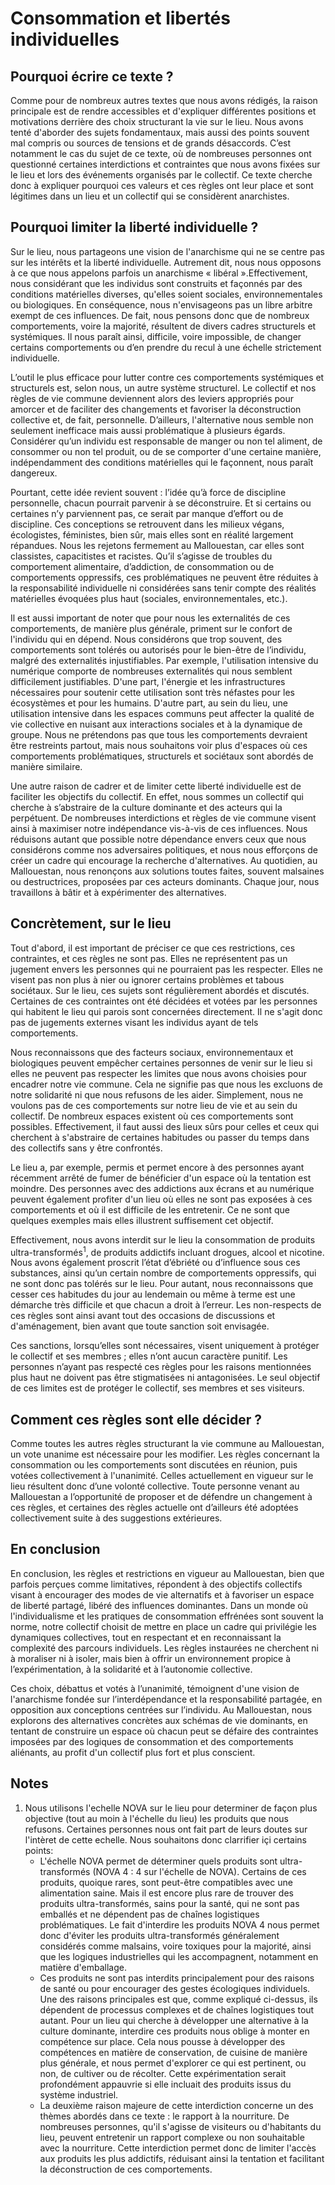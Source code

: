 # Consommation et libertés individuelles

## Pourquoi écrire ce texte ?
Comme pour de nombreux autres textes que nous avons rédigés, la raison principale est de rendre accessibles et d'expliquer différentes positions et motivations derrière des choix structurant la vie sur le lieu. Nous avons tenté d'aborder des sujets fondamentaux, mais aussi des points souvent mal compris ou sources de tensions et de grands désaccords. C’est notamment le cas du sujet de ce texte, où de nombreuses personnes ont questionné certaines interdictions et contraintes que nous avons fixées sur le lieu et lors des événements organisés par le collectif. Ce texte cherche donc à expliquer pourquoi ces valeurs et ces règles ont leur place et sont légitimes dans un lieu et un collectif qui se considèrent anarchistes.

## Pourquoi limiter la liberté individuelle ?
Sur le lieu, nous partageons une vision de l'anarchisme qui ne se centre pas sur les intérêts et la liberté individuelle. Autrement dit, nous nous opposons à ce que nous appelons parfois un anarchisme « libéral ».Effectivement, nous considérant que les individus sont construits et façonnés par des conditions matérielles diverses, qu'elles soient sociales, environnementales ou biologiques. En conséquence, nous n'envisageons pas un libre arbitre exempt de ces influences. De fait, nous pensons donc que de nombreux comportements, voire la majorité, résultent de divers cadres structurels et systémiques. Il nous paraît ainsi, difficile, voire impossible, de changer certains comportements ou d’en prendre du recul à une échelle strictement individuelle.

L’outil le plus efficace pour lutter contre ces comportements systémiques et structurels est, selon nous, un autre système structurel. Le collectif et nos règles de vie commune deviennent alors des leviers appropriés pour amorcer et de faciliter des changements et favoriser la déconstruction collective et, de fait, personnelle. D’ailleurs, l'alternative nous semble non seulement inefficace mais aussi problématique à plusieurs égards. Considérer qu’un individu est responsable de manger ou non tel aliment, de consommer ou non tel produit, ou de se comporter d'une certaine manière, indépendamment des conditions matérielles qui le façonnent, nous paraît dangereux.

Pourtant, cette idée revient souvent : l’idée qu’à force de discipline personnelle, chacun pourrait parvenir à se déconstruire. Et si certains ou certaines n’y parviennent pas, ce serait par manque d’effort ou de discipline. Ces conceptions se retrouvent dans les milieux végans, écologistes, féministes, bien sûr, mais elles sont en réalité largement répandues. Nous les rejetons fermement au Mallouestan, car elles sont classistes, capacitistes et racistes. Qu’il s’agisse de troubles du comportement alimentaire, d’addiction, de consommation ou de comportements oppressifs, ces problématiques ne peuvent être réduites à la responsabilité individuelle ni considérées sans tenir compte des réalités matérielles évoquées plus haut (sociales, environnementales, etc.).

Il est aussi important de noter que pour nous les externalités de ces comportements, de manière plus générale, priment sur le confort de l'individu qui en dépend. Nous considérons que trop souvent, des comportements sont tolérés ou autorisés pour le bien-être de l’individu, malgré des externalités injustifiables. Par exemple, l'utilisation intensive du numérique comporte de nombreuses externalités qui nous semblent difficilement justifiables. D'une part, l'énergie et les infrastructures nécessaires pour soutenir cette utilisation sont très néfastes pour les écosystèmes et pour les humains. D'autre part, au sein du lieu, une utilisation intensive dans les espaces communs peut affecter la qualité de vie collective en nuisant aux interactions sociales et à la dynamique de groupe. Nous ne prétendons pas que tous les comportements devraient être restreints partout, mais nous souhaitons voir plus d'espaces où ces comportements problématiques, structurels et sociétaux sont abordés de manière similaire.

Une autre raison de cadrer et de limiter cette liberté individuelle est de faciliter les objectifs du collectif. En effet, nous sommes un collectif qui cherche à s’abstraire de la culture dominante et des acteurs qui la perpétuent. De nombreuses interdictions et règles de vie commune visent ainsi à maximiser notre indépendance vis-à-vis de ces influences. Nous réduisons autant que possible notre dépendance envers ceux que nous considérons comme nos adversaires politiques, et nous nous efforçons de créer un cadre qui encourage la recherche d'alternatives. Au quotidien, au Mallouestan, nous renonçons aux solutions toutes faites, souvent malsaines ou destructrices, proposées par ces acteurs dominants. Chaque jour, nous travaillons à bâtir et à expérimenter des alternatives.

## Concrètement, sur le lieu
Tout d'abord, il est important de préciser ce que ces restrictions, ces contraintes, et ces règles ne sont pas. Elles ne représentent pas un jugement envers les personnes qui ne pourraient pas les respecter. Elles ne visent pas non plus à nier ou ignorer certains problèmes et tabous sociétaux. Sur le lieu, ces sujets sont régulièrement abordés et discutés. Certaines de ces contraintes ont été décidées et votées par les personnes qui habitent le lieu qui parois sont concernées directement. Il ne s'agit donc pas de jugements externes visant les individus ayant de tels comportements.

Nous reconnaissons que des facteurs sociaux, environnementaux et biologiques peuvent empêcher certaines personnes de venir sur le lieu si elles ne peuvent pas respecter les limites que nous avons choisies pour encadrer notre vie commune. Cela ne signifie pas que nous les excluons de notre solidarité ni que nous refusons de les aider. Simplement, nous ne voulons pas de ces comportements sur notre lieu de vie et au sein du collectif. De nombreux espaces existent où ces comportements sont possibles. Effectivement, il faut aussi des lieux sûrs pour celles et ceux qui cherchent à s'abstraire de certaines habitudes ou passer du temps dans des collectifs sans y être confrontés.

Le lieu a, par exemple, permis et permet encore à des personnes ayant récemment arrêté de fumer de bénéficier d'un espace où la tentation est moindre. Des personnes avec des addictions aux écrans et au numérique peuvent également profiter d'un lieu où elles ne sont pas exposées à ces comportements et où il est difficile de les entretenir. Ce ne sont que quelques exemples mais elles illustrent suffisement cet objectif.

Effectivement, nous avons interdit sur le lieu la consommation de produits ultra-transformés<sup>1</sup>, de produits addictifs incluant drogues, alcool et nicotine. Nous avons également proscrit l’état d’ébriété ou d’influence sous ces substances, ainsi qu’un certain nombre de comportements oppressifs, qui ne sont donc pas tolérés sur le lieu. Pour autant, nous reconnaissons que cesser ces habitudes du jour au lendemain ou même à terme est une démarche très difficile et que chacun a droit à l’erreur. Les non-respects de ces règles sont ainsi avant tout des occasions de discussions et d'aménagement, bien avant que toute sanction soit envisagée.

Ces sanctions, lorsqu’elles sont nécessaires, visent uniquement à protéger le collectif et ses membres ; elles n’ont aucun caractère punitif. Les personnes n’ayant pas respecté ces règles pour les raisons mentionnées plus haut ne doivent pas être stigmatisées ni antagonisées. Le seul objectif de ces limites est de protéger le collectif, ses membres et ses visiteurs.


## Comment ces règles sont elle décider ?
Comme toutes les autres règles structurant la vie commune au Mallouestan, un vote unanime est nécessaire pour les modifier. Les règles concernant la consommation ou les comportements sont discutées en réunion, puis votées collectivement à l'unanimité. Celles actuellement en vigueur sur le lieu résultent donc d’une volonté collective. Toute personne venant au Mallouestan a l’opportunité de proposer et de défendre un changement à ces règles, et certaines des règles actuelle ont d’ailleurs été adoptées collectivement suite à des suggestions extérieures.

## En conclusion
En conclusion, les règles et restrictions en vigueur au Mallouestan, bien que parfois perçues comme limitatives, répondent à des objectifs collectifs visant à encourager des modes de vie alternatifs et à favoriser un espace de liberté partagé, libéré des influences dominantes. Dans un monde où l'individualisme et les pratiques de consommation effrénées sont souvent la norme, notre collectif choisit de mettre en place un cadre qui privilégie les dynamiques collectives, tout en respectant et en reconnaissant la complexité des parcours individuels. Les règles instaurées ne cherchent ni à moraliser ni à isoler, mais bien à offrir un environnement propice à l’expérimentation, à la solidarité et à l’autonomie collective.

Ces choix, débattus et votés à l’unanimité, témoignent d'une vision de l'anarchisme fondée sur l’interdépendance et la responsabilité partagée, en opposition aux conceptions centrées sur l’individu. Au Mallouestan, nous explorons des alternatives concrètes aux schémas de vie dominants, en tentant de construire un espace où chacun peut se défaire des contraintes imposées par des logiques de consommation et des comportements aliénants, au profit d'un collectif plus fort et plus conscient.

## Notes
1. Nous utilisons l'echelle NOVA sur le lieu pour determiner de façon plus objective (tout au moin à l'échelle du lieu) les produits que nous refusons. Certaines personnes nous ont fait part de leurs doutes sur l'intèret de cette echelle. Nous souhaitons donc clarrifier içi certains points: 
    - L'échelle NOVA permet de déterminer quels produits sont ultra-transformés (NOVA 4 : 4 sur l'échelle de NOVA). Certains de ces produits, quoique rares, sont peut-être compatibles avec une alimentation saine. Mais il est encore plus rare de trouver des produits ultra-transformés, sains pour la santé, qui ne sont pas emballés et ne dépendent pas de chaînes logistiques problématiques. Le fait d'interdire les produits NOVA 4 nous permet donc d'éviter les produits ultra-transformés généralement considérés comme malsains, voire toxiques pour la majorité, ainsi que les logiques industrielles qui les accompagnent, notamment en matière d'emballage.
    - Ces produits ne sont pas interdits principalement pour des raisons de santé ou pour encourager des gestes écologiques individuels. Une des raisons principales est que, comme expliqué ci-dessus, ils dépendent de processus complexes et de chaînes logistiques tout autant. Pour un lieu qui cherche à développer une alternative à la culture dominante, interdire ces produits nous oblige à monter en compétence sur place. Cela nous pousse à développer des compétences en matière de conservation, de cuisine de manière plus générale, et nous permet d'explorer ce qui est pertinent, ou non, de cultiver ou de récolter. Cette expérimentation serait profondément appauvrie si elle incluait des produits issus du système industriel.
    - La deuxième raison majeure de cette interdiction concerne un des thèmes abordés dans ce texte : le rapport à la nourriture. De nombreuses personnes, qu'il s'agisse de visiteurs ou d'habitants du lieu, peuvent entretenir un rapport complexe ou non souhaitable avec la nourriture. Cette interdiction permet donc de limiter l'accès aux produits les plus addictifs, réduisant ainsi la tentation et facilitant la déconstruction de ces comportements.
